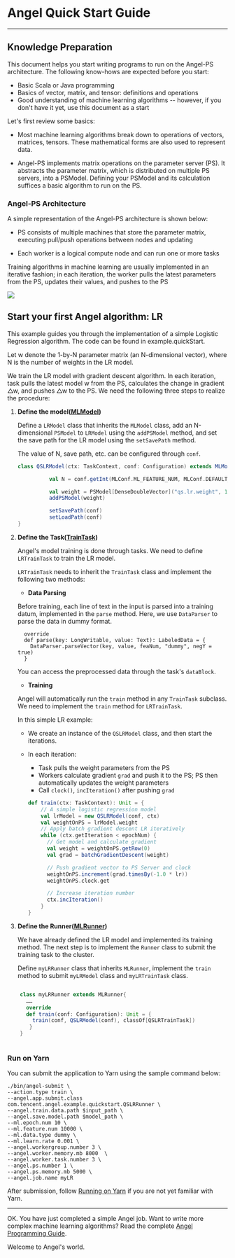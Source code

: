 # Angel Quick Start Guide

---

## Knowledge Preparation

This document helps you start writing programs to run on the Angel-PS architecture. The following know-hows are expected before you start:
  
* Basic Scala or Java programming
* Basics of vector, matrix, and tensor: definitions and operations
* Good understanding of machine learning algorithms -- however, if you don't have it yet, use this document as a start

Let's first review some basics:

* Most machine learning algorithms break down to operations of vectors, matrices, tensors. These mathematical forms are also used to represent data. 

* Angel-PS implements matrix operations on the parameter server (PS). It abstracts the parameter matrix, which is distributed on multiple PS servers, into a PSModel. Defining your PSModel and its calculation suffices a basic algorithm to run on the PS.
  

### Angel-PS Architecture

A simple representation of the Angel-PS architecture is shown below:

* PS consists of multiple machines that store the parameter matrix, executing pull/push operations between nodes and updating

* Each worker is a logical compute node and can run one or more tasks

Training algorithms in machine learning are usually implemented in an iterative fashion; in each iteration, the worker pulls the latest parameters from the PS, updates their values, and pushes to the PS


![](../img/brief_structure.png)


## Start your first Angel algorithm: LR

This example guides you through the implementation of a simple Logistic Regression algorithm. The code can be found in example.quickStart.

Let w denote the 1-by-N parameter matrix (an N-dimensional vector), where N is the number of weights in the LR model. 

We train the LR model with gradient descent algorithm. In each iteration, task pulls the latest model w from the PS, calculates the change in gradient △w, and pushes △w to the PS. We need the following three steps to realize the procedure:

1. **Define the model([MLModel](../apis/MLModel.md))**

	Define a `LRModel` class that inherits the `MLModel` class, add an N-dimensional `PSModel` to  `LRModel` using the `addPSModel` method, and set the save path for the LR model using the `setSavePath` method.
	
	The value of N, save path, etc. can be configured through `conf`.
	 
	

	```Scala
	class QSLRModel(ctx: TaskContext, conf: Configuration) extends MLModel(ctx){

	          val N = conf.getInt(MLConf.ML_FEATURE_NUM, MLConf.DEFAULT_ML_FEATURE_NUM)

	          val weight = PSModel[DenseDoubleVector]("qs.lr.weight", 1, N).setAverage(true)
	          addPSModel(weight)

	          setSavePath(conf)
	          setLoadPath(conf)
	}
	```
2. **Define the Task([TrainTask](../apis/Task.md))**

	Angel's model training is done through tasks. We need to define `LRTrainTask` to train the LR model.

	`LRTrainTask` needs to inherit the `TrainTask` class and implement the following two methods:

	* **Data Parsing**    

	Before training, each line of text in the input is parsed into a training datum, implemented in the `parse` method. Here, we use `DataParser` to parse the data in dummy format.

	```
	  override
	  def parse(key: LongWritable, value: Text): LabeledData = {
	    DataParser.parseVector(key, value, feaNum, "dummy", negY = true)
	  }
	```

	You can access the preprocessed data through the task's `dataBlock`.

	* **Training**

	Angel will automatically run the `train` method in any `TrainTask` subclass. We need to implement the `train` method for `LRTrainTask`.

	In this simple LR example:
	* We create an instance of the `QSLRModel` class, and then start the iterations. 
	* In each iteration: 
		* Task pulls the weight parameters from the PS
		* Workers calculate gradient `grad` and push it to the PS; PS then automatically updates the weight parameters 
		* Call `clock()`, `incIteration()` after pushing `grad` 


		```Scala
		def train(ctx: TaskContext): Unit = {
		    // A simple logistic regression model
		    val lrModel = new QSLRModel(conf, ctx)
		    val weightOnPS = lrModel.weight
		    // Apply batch gradient descent LR iteratively
		    while (ctx.getIteration < epochNum) {
		      // Get model and calculate gradient
		      val weight = weightOnPS.getRow(0)
		      val grad = batchGradientDescent(weight)

		      // Push gradient vector to PS Server and clock
		      weightOnPS.increment(grad.timesBy(-1.0 * lr))
		      weightOnPS.clock.get

		      // Increase iteration number
		      ctx.incIteration()
		    }
		}
		```
  
3. **Define the Runner([MLRunner](../apis/MLRunner.md))**

	We have already defined the LR model and implemented its training method. The next step is to implement the `Runner` class to submit the training task to the cluster.

	Define `myLRRunner` class that inherits `MLRunner`, implement the `train` method to submit `myLRModel` class and `myLRTrainTask` class.

	
```Scala

	class myLRRunner extends MLRunner{
	  ……
	  override
	  def train(conf: Configuration): Unit = {
	    train(conf, QSLRModel(conf), classOf[QSLRTrainTask])
	   }
	}
	
```

### Run on Yarn

You can submit the application to Yarn using the sample command below:

```
./bin/angel-submit \
--action.type train \
--angel.app.submit.class com.tencent.angel.example.quickstart.QSLRRunner \
--angel.train.data.path $input_path \
--angel.save.model.path $model_path \
--ml.epoch.num 10 \
--ml.feature.num 10000 \
--ml.data.type dummy \
--ml.learn.rate 0.001 \
--angel.workergroup.number 3 \
--angel.worker.memory.mb 8000  \
--angel.worker.task.number 3 \
--angel.ps.number 1 \
--angel.ps.memory.mb 5000 \
--angel.job.name myLR
```

After submission, follow [Running on Yarn](../deploy/run_on_yarn.md) if you are not yet familiar with Yarn.


----
OK. You have just completed a simple Angel job. Want to write more complex machine learning algorithms? Read the complete [Angel Programming Guide](../programmers_guide/angel_programing_guide.md). 

Welcome to Angel's world. 



